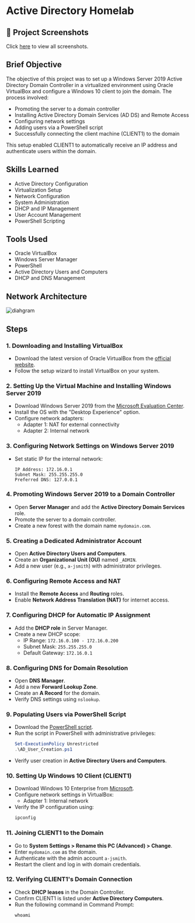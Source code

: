 # Active Directory Homelab

## 📸 Project Screenshots
Click [here](https://github.com/Travis-N-W/Active-Directory/tree/main/screenshots) to view all screenshots.

## Brief Objective
The objective of this project was to set up a Windows Server 2019 Active Directory Domain Controller in a virtualized environment using Oracle VirtualBox and configure a Windows 10 client to join the domain. The process involved:
- Promoting the server to a domain controller
- Installing Active Directory Domain Services (AD DS) and Remote Access
- Configuring network settings
- Adding users via a PowerShell script
- Successfully connecting the client machine (CLIENT1) to the domain

This setup enabled CLIENT1 to automatically receive an IP address and authenticate users within the domain.

## Skills Learned
- Active Directory Configuration
- Virtualization Setup
- Network Configuration
- System Administration
- DHCP and IP Management
- User Account Management
- PowerShell Scripting

## Tools Used
- Oracle VirtualBox
- Windows Server Manager
- PowerShell
- Active Directory Users and Computers
- DHCP and DNS Management

## Network Architecture

![diahgram](https://github.com/user-attachments/assets/d09efc37-7189-4952-af93-151f31871171)

## Steps

### 1. Downloading and Installing VirtualBox
- Download the latest version of Oracle VirtualBox from the [official website](https://www.oracle.com/virtualization/technologies/vm/downloads/virtualbox-downloads.html#vbox).
- Follow the setup wizard to install VirtualBox on your system.

### 2. Setting Up the Virtual Machine and Installing Windows Server 2019
- Download Windows Server 2019 from the [Microsoft Evaluation Center](https://www.microsoft.com/en-us/evalcenter/download-windows-server-2019).
- Install the OS with the "Desktop Experience" option.
- Configure network adapters: 
  - Adapter 1: NAT for external connectivity
  - Adapter 2: Internal network

### 3. Configuring Network Settings on Windows Server 2019
- Set static IP for the internal network: 
  ```
  IP Address: 172.16.0.1
  Subnet Mask: 255.255.255.0
  Preferred DNS: 127.0.0.1
  ```

### 4. Promoting Windows Server 2019 to a Domain Controller
- Open **Server Manager** and add the **Active Directory Domain Services** role.
- Promote the server to a domain controller.
- Create a new forest with the domain name `mydomain.com`.

### 5. Creating a Dedicated Administrator Account
- Open **Active Directory Users and Computers**.
- Create an **Organizational Unit (OU)** named `_ADMIN`.
- Add a new user (e.g., `a-jsmith`) with administrator privileges.

### 6. Configuring Remote Access and NAT
- Install the **Remote Access** and **Routing** roles.
- Enable **Network Address Translation (NAT)** for internet access.

### 7. Configuring DHCP for Automatic IP Assignment
- Add the **DHCP role** in Server Manager.
- Create a new DHCP scope: 
  - IP Range: `172.16.0.100 - 172.16.0.200`
  - Subnet Mask: `255.255.255.0`
  - Default Gateway: `172.16.0.1`

### 8. Configuring DNS for Domain Resolution
- Open **DNS Manager**.
- Add a new **Forward Lookup Zone**.
- Create an **A Record** for the domain.
- Verify DNS settings using `nslookup`.

### 9. Populating Users via PowerShell Script
- Download the [PowerShell script](https://github.com/joshmadakor1/AD_PS/archive/master.zip).
- Run the script in PowerShell with administrative privileges:
  ```powershell
  Set-ExecutionPolicy Unrestricted
  .\AD_User_Creation.ps1
  ```
- Verify user creation in **Active Directory Users and Computers**.

### 10. Setting Up Windows 10 Client (CLIENT1)
- Download Windows 10 Enterprise from [Microsoft](https://www.microsoft.com/en-gb/software-download/windows10).
- Configure network settings in VirtualBox:
  - Adapter 1: Internal network
- Verify the IP configuration using:
  ```cmd
  ipconfig
  ```

### 11. Joining CLIENT1 to the Domain
- Go to **System Settings > Rename this PC (Advanced) > Change**.
- Enter `mydomain.com` as the domain.
- Authenticate with the admin account `a-jsmith`.
- Restart the client and log in with domain credentials.

### 12. Verifying CLIENT1's Domain Connection
- Check **DHCP leases** in the Domain Controller.
- Confirm CLIENT1 is listed under **Active Directory Computers**.
- Run the following command in Command Prompt:
  ```cmd
  whoami
  ```



